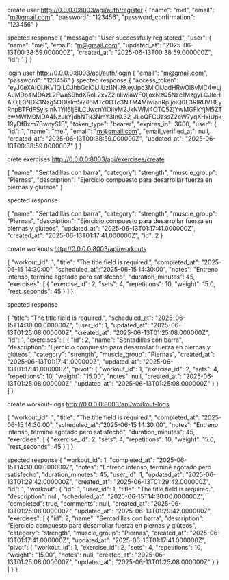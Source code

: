 


create user
http://0.0.0.0:8003/api/auth/register
{
  "name": "mel",
  "email": "m@gmail.com",
  "password": "123456",
  "password_confirmation": "123456" 
}

spected response
{
  "message": "User successfully registered",
  "user": {
    "name": "mel",
    "email": "m@gmail.com",
    "updated_at": "2025-06-13T00:38:59.000000Z",
    "created_at": "2025-06-13T00:38:59.000000Z",
    "id": 1
  }
}


login user 
http://0.0.0.0:8003/api/auth/login
{
  "email": "m@gmail.com",
  "password": "123456"
}
spected response
{
  "access_token": "eyJ0eXAiOiJKV1QiLCJhbGciOiJIUzI1NiJ9.eyJpc3MiOiJodHRwOi8vMC4wLjAuMDo4MDAzL2FwaS9hdXRoL2xvZ2luIiwiaWF0IjoxNzQ5Nzc1MzgyLCJleHAiOjE3NDk3Nzg5ODIsIm5iZiI6MTc0OTc3NTM4MiwianRpIjoiQ0E3RlRUVHEyRnpBTFdFSyIsInN1YiI6IjEiLCJwcnYiOiIyM2JkNWM4OTQ5ZjYwMGFkYjM5ZTcwMWM0MDA4NzJkYjdhNTk3NmY3In0.32_JLoQFCUzssZ2eW7yqXHxiUpk19yDfBxm7BwnyS1E",
  "token_type": "bearer",
  "expires_in": 3600,
  "user": {
    "id": 1,
    "name": "mel",
    "email": "m@gmail.com",
    "email_verified_at": null,
    "created_at": "2025-06-13T00:38:59.000000Z",
    "updated_at": "2025-06-13T00:38:59.000000Z"
  }
}


crete exercises
http://0.0.0.0:8003/api/exercises/create 


{
  "name": "Sentadillas con barra",
  "category": "strength",
  "muscle_group": "Piernas",
  "description": "Ejercicio compuesto para desarrollar fuerza en piernas y glúteos"
}

spected response

{
  "name": "Sentadillas con barra",
  "category": "strength",
  "muscle_group": "Piernas",
  "description": "Ejercicio compuesto para desarrollar fuerza en piernas y glúteos",
  "updated_at": "2025-06-13T01:17:41.000000Z",
  "created_at": "2025-06-13T01:17:41.000000Z",
  "id": 2
}


create workouts
http://0.0.0.0:8003/api/workouts

{
  "workout_id": 1,
  "title": "The title field is required.",
  "completed_at": "2025-06-15 14:30:00",
  "scheduled_at":"2025-06-15 14:30:00",
  "notes": "Entreno intenso, terminé agotado pero satisfecho",
  "duration_minutes": 45,
  "exercises": [
    {
      "exercise_id": 2,
      "sets": 4,
      "repetitions": 10,
      "weight": 15.0,
      "rest_seconds": 45
    }
  ]
}

spected response

{
  "title": "The title field is required.",
  "scheduled_at": "2025-06-15T14:30:00.000000Z",
  "user_id": 1,
  "updated_at": "2025-06-13T01:25:08.000000Z",
  "created_at": "2025-06-13T01:25:08.000000Z",
  "id": 1,
  "exercises": [
      {
          "id": 2,
          "name": "Sentadillas con barra",
          "description": "Ejercicio compuesto para desarrollar fuerza en piernas y glúteos",
          "category": "strength",
          "muscle_group": "Piernas",
          "created_at": "2025-06-13T01:17:41.000000Z",
          "updated_at": "2025-06-13T01:17:41.000000Z",
          "pivot": {
              "workout_id": 1,
              "exercise_id": 2,
              "sets": 4,
              "repetitions": 10,
              "weight": "15.00",
              "notes": null,
              "created_at": "2025-06-13T01:25:08.000000Z",
              "updated_at": "2025-06-13T01:25:08.000000Z"
          }
      }
  ]
}


create workout-logs
http://0.0.0.0:8003/api/workout-logs

{
  "workout_id": 1,
  "title": "The title field is required.",
  "completed_at": "2025-06-15 14:30:00",
  "scheduled_at":"2025-06-15 14:30:00",
  "notes": "Entreno intenso, terminé agotado pero satisfecho",
  "duration_minutes": 45,
  "exercises": [
    {
      "exercise_id": 2,
      "sets": 4,
      "repetitions": 10,
      "weight": 15.0,
      "rest_seconds": 45
    }
  ]
}

spected response
{
    "workout_id": 1,
    "completed_at": "2025-06-15T14:30:00.000000Z",
    "notes": "Entreno intenso, terminé agotado pero satisfecho",
    "duration_minutes": 45,
    "user_id": 1,
    "updated_at": "2025-06-13T01:29:42.000000Z",
    "created_at": "2025-06-13T01:29:42.000000Z",
    "id": 1,
    "workout": {
        "id": 1,
        "user_id": 1,
        "title": "The title field is required.",
        "description": null,
        "scheduled_at": "2025-06-15T14:30:00.000000Z",
        "completed": true,
        "comments": null,
        "created_at": "2025-06-13T01:25:08.000000Z",
        "updated_at": "2025-06-13T01:29:42.000000Z",
        "exercises": [
            {
                "id": 2,
                "name": "Sentadillas con barra",
                "description": "Ejercicio compuesto para desarrollar fuerza en piernas y glúteos",
                "category": "strength",
                "muscle_group": "Piernas",
                "created_at": "2025-06-13T01:17:41.000000Z",
                "updated_at": "2025-06-13T01:17:41.000000Z",
                "pivot": {
                    "workout_id": 1,
                    "exercise_id": 2,
                    "sets": 4,
                    "repetitions": 10,
                    "weight": "15.00",
                    "notes": null,
                    "created_at": "2025-06-13T01:25:08.000000Z",
                    "updated_at": "2025-06-13T01:25:08.000000Z"
                }
            }
        ]
    }
}


